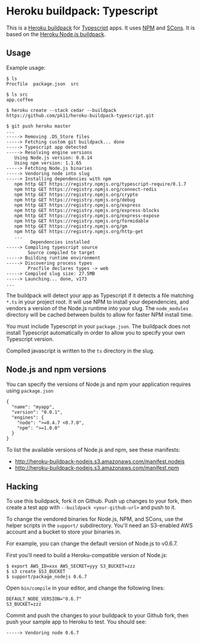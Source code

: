 Heroku buildpack: Typescript
==============================

This is a [Heroku buildpack](http://devcenter.heroku.com/articles/buildpacks) for [Typescript](http://www.typescriptlang.org/) apps. It uses [NPM](http://npmjs.org/) and [SCons](http://www.scons.org/). It is based on the [Heroku Node.js buildpack](https://github.com/heroku/heroku-buildpack-nodejs).

Usage
-----

Example usage:

    $ ls
    Procfile  package.json  src

    $ ls src
    app.coffee

    $ heroku create --stack cedar --buildpack https://github.com/pk11/heroku-buildpack-typescript.git

    $ git push heroku master
    ...
    -----> Removing .DS_Store files
    -----> Fetching custom git buildpack... done
    -----> Typescript app detected
    -----> Resolving engine versions
       Using Node.js version: 0.8.14
       Using npm version: 1.1.65
    -----> Fetching Node.js binaries
    -----> Vendoring node into slug
    -----> Installing dependencies with npm
       npm http GET https://registry.npmjs.org/typescript-require/0.1.7
       npm http GET https://registry.npmjs.org/connect-redis
       npm http GET https://registry.npmjs.org/crypto
       npm http GET https://registry.npmjs.org/debug
       npm http GET https://registry.npmjs.org/express
       npm http GET https://registry.npmjs.org/express-blocks
       npm http GET https://registry.npmjs.org/express-expose
       npm http GET https://registry.npmjs.org/formidable
       npm http GET https://registry.npmjs.org/gm
       npm http GET https://registry.npmjs.org/http-get
       ...
             Dependencies installed
    -----> Compiling typescript source
            Source compiled to target
    -----> Building runtime environment
    -----> Discovering process types
            Procfile declares types -> web
    -----> Compiled slug size: 27.5MB
    -----> Launching... done, v173
    ...

The buildpack will detect your app as Typescript if it detects a file matching `*.ts` in your project root.  It will use NPM to install your dependencies, and vendors a version of the Node.js runtime into your slug.  The `node_modules` directory will be cached between builds to allow for faster NPM install time.

You must include Typescript in your `package.json`. The buildpack does not install Typescript automatically in order to allow you to specify your own Typescript version.

Compiled javascript is written to the `ts` directory in the slug. 

Node.js and npm versions
------------------------

You can specify the versions of Node.js and npm your application requires using `package.json`

    {
      "name": "myapp",
      "version": "0.0.1",
      "engines": {
        "node": ">=0.4.7 <0.7.0",
        "npm": ">=1.0.0"
      }
    }

To list the available versions of Node.js and npm, see these manifests:

* http://heroku-buildpack-nodejs.s3.amazonaws.com/manifest.nodejs
* http://heroku-buildpack-nodejs.s3.amazonaws.com/manifest.npm

Hacking
-------

To use this buildpack, fork it on Github.  Push up changes to your fork, then create a test app with `--buildpack <your-github-url>` and push to it.

To change the vendored binaries for Node.js, NPM, and SCons, use the helper scripts in the `support/` subdirectory.  You'll need an S3-enabled AWS account and a bucket to store your binaries in.

For example, you can change the default version of Node.js to v0.6.7.

First you'll need to build a Heroku-compatible version of Node.js:

    $ export AWS_ID=xxx AWS_SECRET=yyy S3_BUCKET=zzz
    $ s3 create $S3_BUCKET
    $ support/package_nodejs 0.6.7

Open `bin/compile` in your editor, and change the following lines:

    DEFAULT_NODE_VERSION="0.6.7"
    S3_BUCKET=zzz

Commit and push the changes to your buildpack to your Github fork, then push your sample app to Heroku to test.  You should see:

    -----> Vendoring node 0.6.7
